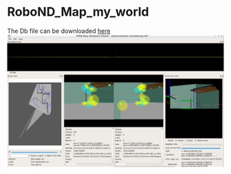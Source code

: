 # RoboND_Map_my_world
The Db file can be downloaded [here](https://drive.google.com/file/d/12JTbnazQVK8geRjYsrjaLNcPPGvfQzjp/view?usp=sharing)
![This is an image](https://github.com/fehlen501602/RoboND_Map_my_world/blob/main/mapping.png)
